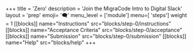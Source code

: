 +++
title = 'Zero'
description = 'Join the MigraCode Intro to Digital Slack'
layout = 'prep'
emoji= '🗨'
menu_level = ['module']
menu=[ 'steps']
weight = 1
[[blocks]]
name="Instructions"
src="blocks/step-0/instructions"
[[blocks]]
name="Acceptance Criteria"
src="blocks/step-0/acceptance"
[[blocks]]
name="Submission"
src="blocks/step-0/submission"
[[blocks]]
name="Help"
src="blocks/help"
+++
